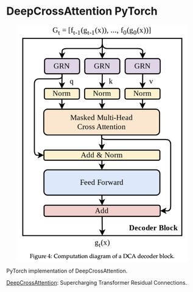# DeepCrossAttention PyTorch

<p align="center">
  <img src="DeepCrossAttention.png" alt="DeepCrossAttention" style="display:block; margin:auto; width:450px;" />
</p>

PyTorch implementation of DeepCrossAttention.

[DeepCrossAttention](https://arxiv.org/abs/2502.06785): Supercharging Transformer Residual Connections.
